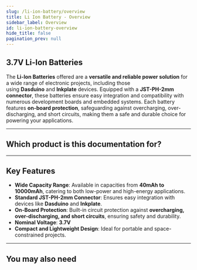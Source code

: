 ```yaml
---
slug: /li-ion-battery/overview
title: Li Ion Battery - Overview
sidebar_label: Overview
id: li-ion-battery-overview
hide_title: false
pagination_prev: null
---
```


## 3.7V Li-Ion Batteries

The **Li-Ion Batteries** offered are a **versatile and reliable power solution** for a wide range of electronic projects, including those using **Dasduino** and **Inkplate** devices. Equipped with a **JST-PH-2mm connector**, these batteries ensure easy integration and compatibility with numerous development boards and embedded systems. Each battery features **on-board protection**, safeguarding against overcharging, over-discharging, and short circuits, making them a safe and durable choice for powering your applications.

<CenteredImage src="/img/li-ion-battery/333288.jpg" alt="Li-ion battery 5000mAh 3.7V" caption="Li-ion battery 5000mAh 3.7V"/>

---

## Which product is this documentation for?

<QuickLink 
  title="Li-ion battery 40mAh 3.7V" 
  description="Li-ion battery 40mAh 3.7V" 
  url="https://soldered.com/product/li-ion-battery-40mah-3-7v/"
  image="/img/li-ion-battery/333275.jpg" 
/>
<QuickLink 
  title="Li-ion battery 100mAh 3.7V" 
  description="Li-ion battery 100mAh 3.7V"
  url="https://soldered.com/product/li-ion-battery-100mah-3-7v-copy/"
  image="/img/li-ion-battery/333276.jpg" 
/>
<QuickLink 
  title="Li-ion battery 380mAh 3.7V" 
  description="Li-ion battery 380mAh 3.7V" 
  url="https://soldered.com/product/li-ion-battery-40mah-3-7v/"
  image="/img/li-ion-battery/333277.jpg" 
/>
<QuickLink 
  title="Li-ion battery 500mAh 3.7V" 
  description="Li-ion battery 500mAh 3.7V" 
  url="https://soldered.com/product/li-ion-battery-500mah-3-7v/"
  image="/img/li-ion-battery/333278.jpg" 
/>
<QuickLink 
  title="Li-ion battery 600mAh 3.7V" 
  description="Li-ion battery 600mAh 3.7V" 
  url="https://soldered.com/product/li-ion-baterija-600mah-3-7v/"
  image="/img/li-ion-battery/333279.jpg" 
/>
<QuickLink 
  title="Li-ion battery 680mAh 3.7V" 
  description="Li-ion battery 680mAh 3.7V" 
  url="https://soldered.com/product/li-ion-battery-380mah-3-7v-copy/"
  image="/img/li-ion-battery/333280.jpg" 
/>
<QuickLink 
  title="Li-ion battery 900mAh 3.7V" 
  description="Li-ion battery 900mAh 3.7V" 
  url="https://soldered.com/product/li-ion-battery-900mah-3-7v/"
  image="/img/li-ion-battery/333281.jpg" 
/>
<QuickLink 
  title="Li-ion battery 1200mAh 3.7V" 
  description="Li-ion battery 1200mAh 3.7V" 
  url="https://soldered.com/product/li-ion-battery-1200mah-3-7v/"
  image="/img/li-ion-battery/333282.jpg" 
/>
<QuickLink 
  title="Li-ion battery 1500mAh 3.7V" 
  description="Li-ion battery 1500mAh 3.7V" 
  url="https://soldered.com/product/li-ion-battery-1500mah-3-7v/"
  image="/img/li-ion-battery/333283.jpg" 
/>
<QuickLink 
  title="Li-ion battery 1800mAh 3.7V" 
  description="Li-ion battery 1800mAh 3.7V" 
  url="https://soldered.com/product/li-ion-battery-1800mah-3-7v/"
  image="/img/li-ion-battery/333284.jpg" 
/>
<QuickLink 
  title="Li-ion battery 2100mAh 3.7V" 
  description="Li-ion battery 2100mAh 3.7V" 
  url="https://soldered.com/product/li-ion-battery-2100mah-3-7v/"
  image="/img/li-ion-battery/333285.jpg" 
/>
<QuickLink 
  title="Li-ion battery 3000mAh 3.7V" 
  description="Li-ion battery 3000mAh 3.7V" 
  url="https://soldered.com/product/li-ion-battery-3000mah-3-7v/"
  image="/img/li-ion-battery/333286.jpg" 
/>
<QuickLink 
  title="Li-ion battery 4000mAh 3.7V" 
  description="Li-ion battery 4000mAh 3.7V" 
  url="https://soldered.com/product/li-ion-battery-4000mah-3-7v/"
  image="/img/li-ion-battery/333287.jpg" 
/>
<QuickLink 
  title="Li-ion battery 5000mAh 3.7V" 
  description="Li-ion battery 5000mAh 3.7V" 
  url="https://soldered.com/product/li-ion-battery-5000mah-3-7v/"
  image="/img/li-ion-battery/333288.jpg" 
/>
<QuickLink 
  title="Li-ion battery 6000mAh 3.7V" 
  description="Li-ion battery 6000mAh 3.7V" 
  url="https://soldered.com/product/li-ion-battery-6000mah-3-7v/"
  image="/img/li-ion-battery/333289.jpg" 
/>
<QuickLink 
  title="Li-ion battery 10000mAh 3.7V" 
  description="Li-ion battery 10000mAh 3.7V" 
  url="https://soldered.com/product/li-ion-battery-10000mah-3-7v/"
  image="/img/li-ion-battery/333290.jpg" 
/>

---

## Key Features

*   **Wide Capacity Range**: Available in capacities from **40mAh to 10000mAh**, catering to both low-power and high-energy applications. 
*   **Standard JST-PH-2mm Connector**: Ensures easy integration with devices like **Dasduino** and **Inkplate**.  
*   **On-Board Protection**: Built-in circuit protection against **overcharging, over-discharging, and short circuits**, ensuring safety and durability. 
*   **Nominal Voltage**: **3.7V**
*   **Compact and Lightweight Design**: Ideal for portable and space-constrained projects.
---
## You may also need

<QuickLink 
  title="Li-ion charger" 
  description="Li-ion charger for lithium batteries"
  url="https://soldered.com/product/li-ion-charger/"
  image="/img/li-ion-battery/333013.jpg" 
/> 

<QuickLink 
  title="Li-ion charger with protection" 
  description="Li-ion charger for lithium batteries with protection"
  url="https://soldered.com/product/li-ion-charger-with-protection/"
  image="/img/li-ion-battery/333014.jpg" 
/> 

<QuickLink 
  title="MPPT Li-Ion CN3791 charger board" 
  description="MPPT Li-Ion CN3791 charger board"
  url="https://soldered.com/product/mppt-li-ion-cn3791-charger-board/"
  image="/img/li-ion-battery/333136.jpg" 
/> 